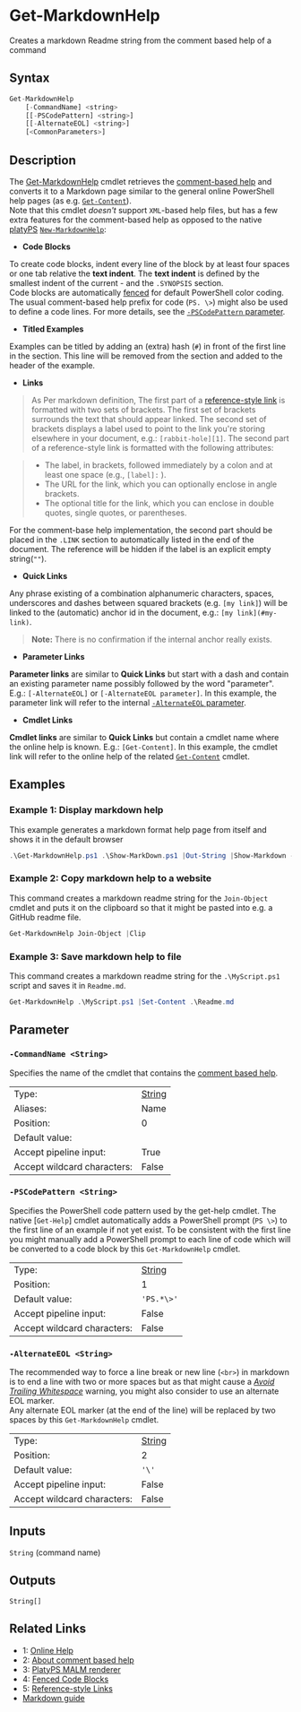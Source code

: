 <!-- markdownlint-disable MD033 -->
# Get-MarkdownHelp

Creates a markdown Readme string from the comment based help of a command

## Syntax

```JavaScript
Get-MarkdownHelp
    [-CommandName] <string>
    [[-PSCodePattern] <string>]
    [[-AlternateEOL] <string>]
    [<CommonParameters>]
```

## Description

The [Get-MarkdownHelp][1] cmdlet retrieves the [comment-based help][2] and converts it to a Markdown page
similar to the general online PowerShell help pages (as e.g. [`Get-Content`](https://go.microsoft.com/fwlink/?LinkID=2096490)).  
Note that this cmdlet *doesn't* support `XML`-based help files, but has a few extra features for the comment-based
help as opposed to the native [platyPS][3] [`New-MarkdownHelp`](https://github.com/PowerShell/platyPS/blob/master/docs/New-MarkdownHelp.md):

* **Code Blocks**  

To create code blocks, indent every line of the block by at least four spaces or one tab relative the **text indent**.
The **text indent** is defined by the smallest indent of the current - and the `.SYNOPSIS` section.  
Code blocks are automatically [fenced][4] for default PowerShell color coding.  
The usual comment-based help prefix for code (`PS. \>`) might also be used to define a code lines.
For more details, see the [`-PSCodePattern` parameter](#-pscodepattern).

* **Titled Examples**  

Examples can be titled by adding an (extra) hash (`#`) in front of the first line in the section.
This line will be removed from the section and added to the header of the example.

* **Links**  

> As Per markdown definition, The first part of a [reference-style link][5] is formatted with two sets of brackets.
> The first set of brackets surrounds the text that should appear linked. The second set of brackets displays
> a label used to point to the link you're storing elsewhere in your document, e.g.: `[rabbit-hole][1]`.
> The second part of a reference-style link is formatted with the following attributes:

> * The label, in brackets, followed immediately by a colon and at least one space (e.g., `[label]:` ).
> * The URL for the link, which you can optionally enclose in angle brackets.
> * The optional title for the link, which you can enclose in double quotes, single quotes, or parentheses.

For the comment-base help implementation, the second part should be placed in the `.LINK` section to automatically
listed in the end of the document. The reference will be hidden if the label is an explicit empty string(`""`).

* **Quick Links**  

Any phrase existing of a combination alphanumeric characters, spaces, underscores and dashes between squared brackets
(e.g. `[my link]`) will be linked to the (automatic) anchor id in the document, e.g.: `[my link](#my-link)`.

> **Note:** There is no confirmation if the internal anchor really exists.

* **Parameter Links**  

**Parameter links** are similar to **Quick Links** but start with a dash and contain an existing parameter name possibly
followed by the word "parameter". E.g.: `[-AlternateEOL]` or `[-AlternateEOL parameter]`.
In this example, the parameter link will refer to the internal [`-AlternateEOL` parameter](#-alternateeol).

* **Cmdlet Links**  

**Cmdlet links** are similar to **Quick Links** but contain a cmdlet name where the online help is known. E.g.: `[Get-Content]`.
In this example, the cmdlet link will refer to the online help of the related [`Get-Content`](https://go.microsoft.com/fwlink/?LinkID=2096490) cmdlet.

## Examples

### Example 1: Display markdown help

This example generates a markdown format help page from itself and shows it in the default browser

```PowerShell
.\Get-MarkdownHelp.ps1 .\Show-MarkDown.ps1 |Out-String |Show-Markdown -UseBrowser
```

### Example 2: Copy markdown help to a website

This command creates a markdown readme string for the `Join-Object` cmdlet and puts it on the clipboard
so that it might be pasted into e.g. a GitHub readme file.

```PowerShell
Get-MarkdownHelp Join-Object |Clip
```

### Example 3: Save markdown help to file

This command creates a markdown readme string for the `.\MyScript.ps1` script and saves it in `Readme.md`.

```PowerShell
Get-MarkdownHelp .\MyScript.ps1 |Set-Content .\Readme.md
```

## Parameter

### <a id="-commandname">**`-CommandName <String>`**</a>

Specifies the name of the cmdlet that contains the [comment based help][2].

<table>
<tr><td>Type:</td><td><a href="https://docs.microsoft.com/en-us/dotnet/api/System.String">String</a></td></tr>
<tr><td>Aliases:</td><td>Name</td></tr>
<tr><td>Position:</td><td>0</td></tr>
<tr><td>Default value:</td><td></td></tr>
<tr><td>Accept pipeline input:</td><td>True</td></tr>
<tr><td>Accept wildcard characters:</td><td>False</td></tr>
</table>

### <a id="-pscodepattern">**`-PSCodePattern <String>`**</a>

Specifies the PowerShell code pattern used by the get-help cmdlet.
The native [`Get-Help`] cmdlet automatically adds a PowerShell prompt (`PS \>`) to the first line of an example if not yet exist.
To be consistent with the first line you might manually add a PowerShell prompt to each line of code which will be converted to
a code block by this `Get-MarkdownHelp` cmdlet.

<table>
<tr><td>Type:</td><td><a href="https://docs.microsoft.com/en-us/dotnet/api/System.String">String</a></td></tr>
<tr><td>Position:</td><td>1</td></tr>
<tr><td>Default value:</td><td><code>'PS.*\>'</code></td></tr>
<tr><td>Accept pipeline input:</td><td>False</td></tr>
<tr><td>Accept wildcard characters:</td><td>False</td></tr>
</table>

### <a id="-alternateeol">**`-AlternateEOL <String>`**</a>

The recommended way to force a line break or new line (`<br>`) in markdown is to end a line with two or more spaces but as that
might cause a *[Avoid Trailing Whitespace][7]* warning, you might also consider to use an alternate EOL marker.  
Any alternate EOL marker (at the end of the line) will be replaced by two spaces by this `Get-MarkdownHelp` cmdlet.

<table>
<tr><td>Type:</td><td><a href="https://docs.microsoft.com/en-us/dotnet/api/System.String">String</a></td></tr>
<tr><td>Position:</td><td>2</td></tr>
<tr><td>Default value:</td><td><code>'\'</code></td></tr>
<tr><td>Accept pipeline input:</td><td>False</td></tr>
<tr><td>Accept wildcard characters:</td><td>False</td></tr>
</table>

## Inputs

`String` (command name)

## Outputs

`String[]`

## Related Links

* 1: [Online Help][1]
* 2: [About comment based help][2]
* 3: [PlatyPS MALM renderer][3]
* 4: [Fenced Code Blocks][4]
* 5: [Reference-style Links][5]
* [Markdown guide](https://www.markdownguide.org/basic-syntax/)

[1]: https://github.com/iRon7/Get-MarkdownHelp "Online Help"
[2]: https://learn.microsoft.com/powershell/module/microsoft.powershell.core/about/about_comment_based_help "About comment based help"
[3]: https://github.com/PowerShell/platyPS "PlatyPS MALM renderer"
[4]: https://www.markdownguide.org/extended-syntax/#fenced-code-blocks "Fenced Code Blocks"
[5]: https://www.markdownguide.org/basic-syntax/#reference-style-links "Reference-style Links"
[7]: https://learn.microsoft.com/powershell/utility-modules/psscriptanalyzer/rules/avoidtrailingwhitespace ""
